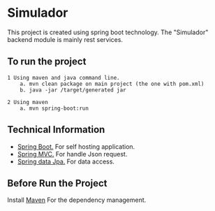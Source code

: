 Simulador
=========
This project is created using spring boot technology. The "Simulador" backend module is mainly rest services.

To run the project
------------------

    1 Using maven and java command line.
        a. mvn clean package on main project (the one with pom.xml)
        b. java -jar /target/generated jar

    2 Using maven
        a. mvn spring-boot:run

Technical Information
---------------------
* [Spring Boot.](http://projects.spring.io/spring-boot/) For self hosting application.
* [Spring MVC.](http://docs.spring.io/spring/docs/current/spring-framework-reference/html/mvc.html) For handle Json request. 
* [Spring data Jpa.](http://projects.spring.io/spring-data-jpa/) For data access.

Before Run the Project
----------------------
Install [Maven](http://maven.apache.org/download.cgi) For the dependency management.